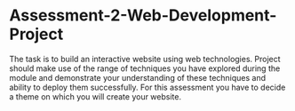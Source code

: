 # Assessment-2-Web-Development-Project
The task is to build an interactive website using web technologies. Project should make use of the range of techniques you have explored during the module and demonstrate your understanding of these techniques and ability to deploy them successfully. For this assessment you have to decide a theme on which you will create your website.

